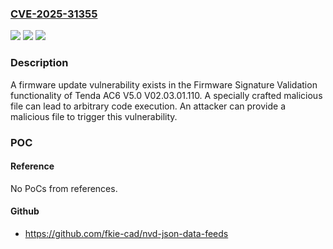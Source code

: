 ### [CVE-2025-31355](https://cve.mitre.org/cgi-bin/cvename.cgi?name=CVE-2025-31355)
![](https://img.shields.io/static/v1?label=Product&message=AC6%20V5.0&color=blue)
![](https://img.shields.io/static/v1?label=Version&message=V02.03.01.110%20&color=brightgreen)
![](https://img.shields.io/static/v1?label=Vulnerability&message=CWE-494%3A%20Download%20of%20Code%20Without%20Integrity%20Check&color=brightgreen)

### Description

A firmware update vulnerability exists in the Firmware Signature Validation functionality of Tenda AC6 V5.0 V02.03.01.110. A specially crafted malicious file can lead to arbitrary code execution. An attacker can provide a malicious file to trigger this vulnerability.

### POC

#### Reference
No PoCs from references.

#### Github
- https://github.com/fkie-cad/nvd-json-data-feeds

